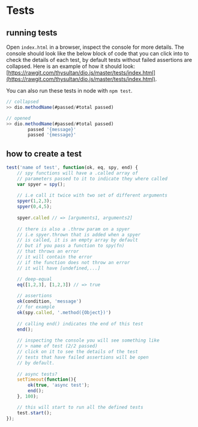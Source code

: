# Tests



## running tests

Open `index.html` in a browser, inspect the console for more details.
The console should look like the below block of code that you can click into to check the details of each test, by default tests without failed assertions are collapsed. Here is an example of how it should look: [https://rawgit.com/thysultan/dio.js/master/tests/index.html](https://rawgit.com/thysultan/dio.js/master/tests/index.html).

You can also run these tests in node with `npm test`.

```javascript
// collapsed
>> dio.methodName(#passed/#total passed)

// opened
>> dio.methodName(#passed/#total passed)
        passed '{message}'
        passed '{message}'
```


## how to create a test

```javascript
test('name of test', function(ok, eq, spy, end) {
	// spy functions will have a .called array of
	// parameters passed to it to indicate they where called
	var spyer = spy();
	
	// i.e call it twice with two set of different arguments
	spyer(1,2,3);
	spyer(0,4,5);
	
	spyer.called // => [arguments1, arguments2]
	
	// there is also a .throw param on a spyer
	// i.e spyer.thrown that is added when a spyer
	// is called, it is an empty array by default
	// but if you pass a function to spy(fn)
	// that throws an error
	// it will contain the error
	// if the function does not throw an error
	// it will have [undefined,...]

	// deep-equal
	eq([1,2,3], [1,2,3]) // => true
	
	// assertions
	ok(condition, 'message')
	// for example
	ok(spy.called, '.method({Object})')
	
	// calling end() indicates the end of this test
	end();
	
	// inspecting the console you will see something like
	// > name of test (2/2 passed)
	// click on it to see the details of the test
	// tests that have failed assertions will be open
	// by default.
	
	// async tests?
	setTimeout(function(){
		ok(true, 'async test');
		end();
	}, 100);

	// this will start to run all the defined tests
	test.start();
});
```